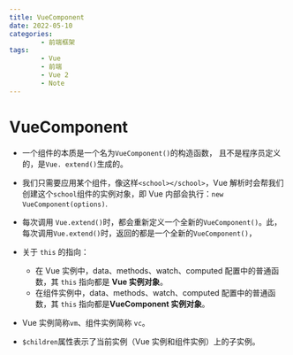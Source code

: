 ```yaml
---
title: VueComponent
date: 2022-05-10
categories:
        - 前端框架
tags:
        - Vue
        - 前端
        - Vue 2
        - Note
---
```


# VueComponent

- 一个组件的本质是一个名为`VueComponent()`的构造函数， 且不是程序员定义的，是`Vue. extend()`生成的。
- 我们只需要应用某个组件，像这样`<school></school>`，Vue 解析时会帮我们创建这个`school`组件的实例对象，即 Vue 内部会执行：`new VueComponent(options)`.
- 每次调用 `Vue.extend()`时，都会重新定义一个全新的`VueComponent()`。此，每次调用`Vue.extend()`时，返回的都是一个全新的`VueComponent()`，
- 关于 `this` 的指向：

     - 在 Vue 实例中，data、methods、watch、computed 配置中的普通函数，其 `this` 指向都是 **Vue 实例对象**。
     - 在组件实例中，data、methods、watch、computed 配置中的普通函数，其 `this` 指向都是**VueComponent 实例对象**。

- Vue 实例简称`vm`、组件实例简称 `vc`。
- `$children`属性表示了当前实例（Vue 实例和组件实例）上的子实例。
